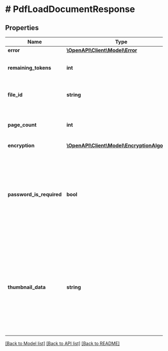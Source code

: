 # # PdfLoadDocumentResponse

## Properties

Name | Type | Description | Notes
------------ | ------------- | ------------- | -------------
**error** | [**\OpenAPI\Client\Model\Error**](Error.md) |  | [optional] 
**remaining_tokens** | **int** | Specifies the number of remaining tokens. | [optional] 
**file_id** | **string** | Specifies the file identifier of the loaded document. | [optional] [readonly] 
**page_count** | **int** | Specifies the number of pages into the loaded document. | [optional] [readonly] 
**encryption** | [**\OpenAPI\Client\Model\EncryptionAlgorithm**](EncryptionAlgorithm.md) |  | [optional] 
**password_is_required** | **bool** | Specifies if a password will be subsequently required to open the document.  Password can be provided using the SetPassword action / method. | [optional] [readonly] 
**thumbnail_data** | **string** | Specifies the data of a thumbnail from the first page of the document, in PNG format. Only applicable if the GetPreview field of the request has been set to true. | [optional] [readonly] 

[[Back to Model list]](../../README.md#documentation-for-models) [[Back to API list]](../../README.md#documentation-for-api-endpoints) [[Back to README]](../../README.md)


